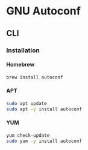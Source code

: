 # GNU Autoconf

## CLI

### Installation

#### Homebrew

```sh
brew install autoconf
```

#### APT

```sh
sudo apt update
sudo apt -y install autoconf
```

#### YUM

```sh
yum check-update
sudo yum -y install autoconf
```
